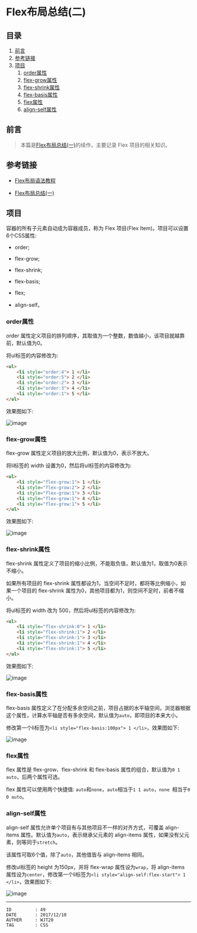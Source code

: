 
# Flex布局总结(二) #

## 目录 ##

1. [前言](#href1)
2. [参考链接](#href2)
3. [项目](#href3)
    1. [order属性](#href3-1)
    2. [flex-grow属性](#href3-2)
    3. [flex-shrink属性](#href3-3)
    4. [flex-basis属性](#href3-4)
    5. [flex属性](#href3-5)
    6. [align-self属性](#href3-6)

## <a name="href1">前言</a> ##

> 本篇是[Flex布局总结(一)](./Flex布局总结(一).md)的续作，主要记录 Flex 项目的相关知识。

## <a name="href2">参考链接</a> ##

- [Flex布局语法教程](http://www.ruanyifeng.com/blog/2015/07/flex-grammar.html?utm_source=tuicool&utm_medium=referral)

- [Flex布局总结(一)](./Flex布局总结(一).md)

## <a name="href3">项目</a> ##

容器的所有子元素自动成为容器成员，称为 Flex 项目(Flex Item)。项目可以设置6个CSS属性:

- order;

- flex-grow;

- flex-shrink;

- flex-basis;

- flex;

- align-self。

### <a name="href3-1">order属性</a> ###

order 属性定义项目的排列顺序，其取值为一个整数，数值越小，该项目就越靠前，默认值为0。

将ul标签的内容修改为:

```html
<ul>
    <li style="order:4"> 1 </li>
    <li style="order:5"> 2 </li>
    <li style="order:2"> 3 </li>
    <li style="order:3"> 4 </li>
    <li style="order:1"> 5 </li>
</ul>
```

效果图如下:

![image](https://raw.githubusercontent.com/WebUnion-core/doc-repositort/master/WJT20/images/w26.png)

### <a name="href3-2">flex-grow属性</a> ###

flex-grow 属性定义项目的放大比例，默认值为0，表示不放大。

将li标签的 width 设置为0，然后将ul标签的内容修改为:

```html
<ul>
    <li style="flex-grow:1"> 1 </li>
    <li style="flex-grow:2"> 2 </li>
    <li style="flex-grow:1"> 3 </li>
    <li style="flex-grow:1"> 4 </li>
    <li style="flex-grow:1"> 5 </li>
</ul>
```

效果图如下:

![image](https://raw.githubusercontent.com/WebUnion-core/doc-repositort/master/WJT20/images/w27.png)

### <a name="href3-3">flex-shrink属性</a> ###

flex-shrink 属性定义了项目的缩小比例，不能取负值，默认值为1，取值为0表示不缩小。

如果所有项目的 flex-shrink 属性都设为1，当空间不足时，都将等比例缩小，如果一个项目的 flex-shrink 属性为0，其他项目都为1，则空间不足时，前者不缩小。

将ul标签的 width 改为 500，然后将ul标签的内容修改为:

```html
<ul>
    <li style="flex-shrink:0"> 1 </li>
    <li style="flex-shrink:1"> 2 </li>
    <li style="flex-shrink:1"> 3 </li>
    <li style="flex-shrink:1"> 4 </li>
    <li style="flex-shrink:1"> 5 </li>
</ul>
```

效果图如下:

![image](https://raw.githubusercontent.com/WebUnion-core/doc-repositort/master/WJT20/images/w28.png)

### <a name="href3-4">flex-basis属性</a> ###

flex-basis 属性定义了在分配多余空间之前，项目占据的水平轴空间，浏览器根据这个属性，计算水平轴是否有多余空间，默认值为`auto`，即项目的本来大小。

修改第一个li标签为`<li style="flex-basis:100px"> 1 </li>`，效果图如下:

![image](https://raw.githubusercontent.com/WebUnion-core/doc-repositort/master/WJT20/images/w29.png)

### <a name="href3-5">flex属性</a> ###

flex 属性是 flex-grow、flex-shrink 和 flex-basis 属性的组合，默认值为`0 1 auto`，后两个属性可选。

flex 属性可以使用两个快捷值: `auto`和`none`，`auto`相当于`1 1 auto`，`none `相当于`0 0 auto`。

### <a name="href3-6">align-self属性</a> ###

align-self 属性允许单个项目有与其他项目不一样的对齐方式，可覆盖 align-items 属性。默认值为`auto`，表示继承父元素的 align-items 属性，如果没有父元素，则等同于`stretch`。

该属性可取6个值，除了`auto`，其他值皆与 align-items 相同。

修改ul标签的 height 为150px，并将 flex-wrap 属性设为`wrap`，将 align-items 属性设为`center`，修改第一个li标签为`<li style="align-self:flex-start"> 1 </li>`，效果图如下:

![image](https://raw.githubusercontent.com/WebUnion-core/doc-repositort/master/WJT20/images/w30.png)

---

```
ID         : 49
DATE       : 2017/12/10
AUTHER     : WJT20
TAG        : CSS
```
